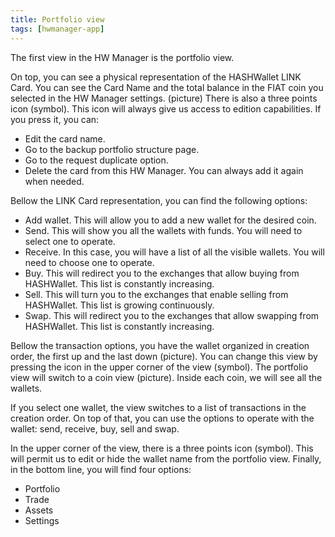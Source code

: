 ```yaml
---
title: Portfolio view
tags: [hwmanager-app]
---
```


The first view in the HW Manager is the portfolio view.

On top, you can see a physical representation of the HASHWallet LINK Card. You can see the Card Name and the total balance in the FIAT coin you selected in the HW Manager settings. (picture) There is also a three points icon (symbol). This icon will always give us access to edition capabilities. If you press it, you can:

- Edit the card name.
- Go to the backup portfolio structure page.
- Go to the request duplicate option.
- Delete the card from this HW Manager. You can always add it again when needed.

Bellow the LINK Card representation, you can find the following options:

- Add wallet. This will allow you to add a new wallet for the desired coin.
- Send. This will show you all the wallets with funds. You will need to select one to operate.
- Receive. In this case, you will have a list of all the visible wallets. You will need to choose one to operate.
- Buy. This will redirect you to the exchanges that allow buying from HASHWallet. This list is constantly increasing.
- Sell. This will turn you to the exchanges that enable selling from HASHWallet. This list is growing continuously.
- Swap. This will redirect you to the exchanges that allow swapping from HASHWallet. This list is constantly increasing.

Bellow the transaction options, you have the wallet organized in creation order, the first up and the last down (picture). You can change this view by pressing the icon in the upper corner of the view (symbol). The portfolio view will switch to a coin view (picture). Inside each coin, we will see all the wallets.

If you select one wallet, the view switches to a list of transactions in the creation order. On top of that, you can use the options to operate with the wallet: send, receive, buy, sell and swap.

In the upper corner of the view, there is a three points icon (symbol). This will permit us to edit or hide the wallet name from the portfolio view.
Finally, in the bottom line, you will find four options:

- Portfolio
- Trade
- Assets
- Settings
